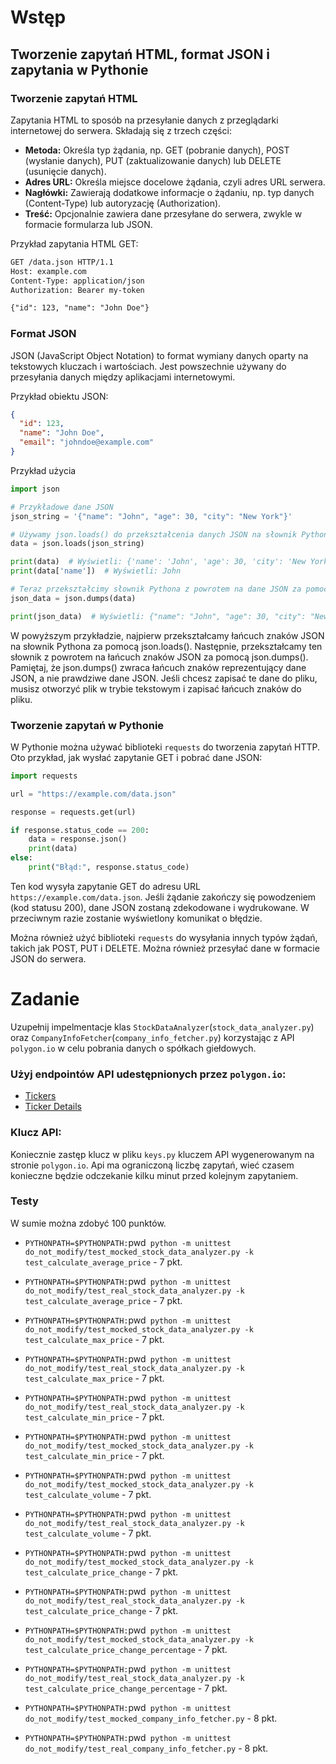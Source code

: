 # Wstęp

## Tworzenie zapytań HTML, format JSON i zapytania w Pythonie

### Tworzenie zapytań HTML

Zapytania HTML to sposób na przesyłanie danych z przeglądarki internetowej do serwera. Składają się z trzech części:

* **Metoda:** Określa typ żądania, np. GET (pobranie danych), POST (wysłanie danych), PUT (zaktualizowanie danych) lub
  DELETE (usunięcie danych).
* **Adres URL:** Określa miejsce docelowe żądania, czyli adres URL serwera.
* **Nagłówki:** Zawierają dodatkowe informacje o żądaniu, np. typ danych (Content-Type) lub autoryzację (Authorization).
* **Treść:** Opcjonalnie zawiera dane przesyłane do serwera, zwykle w formacie formularza lub JSON.

Przykład zapytania HTML GET:

```html
GET /data.json HTTP/1.1
Host: example.com
Content-Type: application/json
Authorization: Bearer my-token

{"id": 123, "name": "John Doe"}
```

### Format JSON

JSON (JavaScript Object Notation) to format wymiany danych oparty na tekstowych kluczach i wartościach. Jest powszechnie
używany do przesyłania danych między aplikacjami internetowymi.

Przykład obiektu JSON:

```json
{
  "id": 123,
  "name": "John Doe",
  "email": "johndoe@example.com"
}
```

Przykład użycia

```python
import json

# Przykładowe dane JSON
json_string = '{"name": "John", "age": 30, "city": "New York"}'

# Używamy json.loads() do przekształcenia danych JSON na słownik Pythona
data = json.loads(json_string)

print(data)  # Wyświetli: {'name': 'John', 'age': 30, 'city': 'New York'}
print(data['name'])  # Wyświetli: John

# Teraz przekształcimy słownik Pythona z powrotem na dane JSON za pomocą json.dumps()
json_data = json.dumps(data)

print(json_data)  # Wyświetli: {"name": "John", "age": 30, "city": "New York"}
```

W powyższym przykładzie, najpierw przekształcamy łańcuch znaków JSON na słownik Pythona za pomocą json.loads().
Następnie, przekształcamy ten słownik z powrotem na łańcuch znaków JSON za pomocą json.dumps(). Pamiętaj, że
json.dumps() zwraca łańcuch znaków reprezentujący dane JSON, a nie prawdziwe dane JSON. Jeśli chcesz zapisać te dane do
pliku, musisz otworzyć plik w trybie tekstowym i zapisać łańcuch znaków do pliku.

### Tworzenie zapytań w Pythonie

W Pythonie można używać biblioteki `requests` do tworzenia zapytań HTTP. Oto przykład, jak wysłać zapytanie GET i pobrać
dane JSON:

```python
import requests

url = "https://example.com/data.json"

response = requests.get(url)

if response.status_code == 200:
    data = response.json()
    print(data)
else:
    print("Błąd:", response.status_code)
```

Ten kod wysyła zapytanie GET do adresu URL `https://example.com/data.json`. Jeśli żądanie zakończy się powodzeniem (kod
statusu 200), dane JSON zostaną zdekodowane i wydrukowane. W przeciwnym razie zostanie wyświetlony komunikat o błędzie.

Można również użyć biblioteki `requests` do wysyłania innych typów żądań, takich jak POST, PUT i DELETE. Można również
przesyłać dane w formacie JSON do serwera.

# Zadanie

Uzupełnij impelmentacje klas `StockDataAnalyzer`(`stock_data_analyzer.py`) oraz `CompanyInfoFetcher`(`company_info_fetcher.py`) korzystając z API `polygon.io` w celu pobrania
danych o spółkach giełdowych.

### Użyj endpointów API udestępnionych przez `polygon.io`:
- [Tickers](https://polygon.io/docs/stocks/get_v3_reference_ticker)
- [Ticker Details](https://polygon.io/docs/stocks/get_v3_reference_tickers__ticker)

### Klucz API:
Koniecznie zastęp klucz w pliku `keys.py` kluczem API wygenerowanym na stronie `polygon.io`.
Api ma ograniczoną liczbę zapytań, wieć czasem konieczne będzie odczekanie kilku minut przed kolejnym zapytaniem.

### Testy
W sumie można zdobyć 100 punktów.
- `PYTHONPATH=$PYTHONPATH:`pwd` python -m unittest do_not_modify/test_mocked_stock_data_analyzer.py -k test_calculate_average_price` - 7 pkt.
- `PYTHONPATH=$PYTHONPATH:`pwd` python -m unittest do_not_modify/test_real_stock_data_analyzer.py -k test_calculate_average_price` - 7 pkt.
- `PYTHONPATH=$PYTHONPATH:`pwd` python -m unittest do_not_modify/test_mocked_stock_data_analyzer.py -k test_calculate_max_price` - 7 pkt.
- `PYTHONPATH=$PYTHONPATH:`pwd` python -m unittest do_not_modify/test_real_stock_data_analyzer.py -k test_calculate_max_price` - 7 pkt.
- `PYTHONPATH=$PYTHONPATH:`pwd` python -m unittest do_not_modify/test_real_stock_data_analyzer.py -k test_calculate_min_price` - 7 pkt.
- `PYTHONPATH=$PYTHONPATH:`pwd` python -m unittest do_not_modify/test_mocked_stock_data_analyzer.py -k test_calculate_min_price` - 7 pkt.
- `PYTHONPATH=$PYTHONPATH:`pwd` python -m unittest do_not_modify/test_mocked_stock_data_analyzer.py -k test_calculate_volume` - 7 pkt.
- `PYTHONPATH=$PYTHONPATH:`pwd` python -m unittest do_not_modify/test_real_stock_data_analyzer.py -k test_calculate_volume` - 7 pkt.
- `PYTHONPATH=$PYTHONPATH:`pwd` python -m unittest do_not_modify/test_mocked_stock_data_analyzer.py -k test_calculate_price_change` - 7 pkt.
- `PYTHONPATH=$PYTHONPATH:`pwd` python -m unittest do_not_modify/test_real_stock_data_analyzer.py -k test_calculate_price_change` - 7 pkt.
- `PYTHONPATH=$PYTHONPATH:`pwd` python -m unittest do_not_modify/test_mocked_stock_data_analyzer.py -k test_calculate_price_change_percentage` - 7 pkt.
- `PYTHONPATH=$PYTHONPATH:`pwd` python -m unittest do_not_modify/test_real_stock_data_analyzer.py -k test_calculate_price_change_percentage` - 7 pkt.

- `PYTHONPATH=$PYTHONPATH:`pwd` python -m unittest do_not_modify/test_mocked_company_info_fetcher.py` - 8 pkt.
- `PYTHONPATH=$PYTHONPATH:`pwd` python -m unittest do_not_modify/test_real_company_info_fetcher.py` - 8 pkt.


